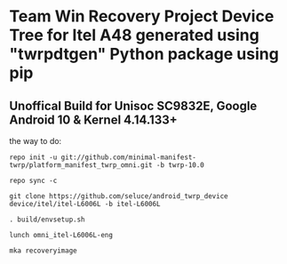 Team Win Recovery Project Device Tree for Itel A48 generated using "twrpdtgen" Python package using pip 
===========
Unoffical Build for Unisoc SC9832E, Google Android 10 & Kernel 4.14.133+ 
------------------

the way to do:
```
repo init -u git://github.com/minimal-manifest-twrp/platform_manifest_twrp_omni.git -b twrp-10.0

repo sync -c

git clone https://github.com/seluce/android_twrp_device device/itel/itel-L6006L -b itel-L6006L

. build/envsetup.sh

lunch omni_itel-L6006L-eng

mka recoveryimage
```
